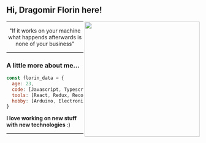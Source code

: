 <h2> Hi, Dragomir Florin here!</h2>
<img align='right' src="https://media.giphy.com/media/13HgwGsXF0aiGY/giphy.gif" width="300">
<hr/>
<p align='center'>"If it works on your machine<br> what happends afterwards is none of your business" </p>
<hr/>


### A little more about me...  

```javascript
const florin_data = {
  age: 23,
  code: [Javascript, Typescript, HTML, CSS, SQL, nodejs],
  tools: [React, Redux, Recoil, Node, Styled-Components, Docker, express],
  hobby: [Arduino, Electronics, Pohotography, Mountain_Bikin, Sewing]
}
```
<b>I love working on new stuff with new technologies</b> :)</em>

---

